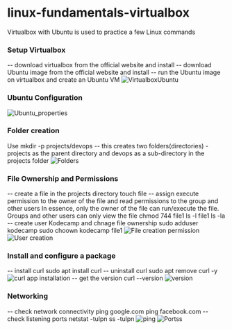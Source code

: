 # linux-fundamentals-virtualbox
Virtualbox with Ubuntu is used to practice a few Linux commands

### Setup Virtualbox
-- download virtualbox from the official website and install
-- download Ubuntu image from the official website and install
-- run the Ubuntu image on virtualbox and create an Ubuntu VM
![VirtualboxUbuntu](https://github.com/user-attachments/assets/1a9f72ab-294f-4844-b164-cb7eda8a7631)

### Ubuntu Configuration
![Ubuntu_properties](https://github.com/user-attachments/assets/42a4fbbb-7f3c-4292-aff3-8df6ed016f79)

### Folder creation
Use mkdir -p projects/devops
-- this creates two folders(directories) - projects as the parent directory and devops as a sub-directory in the projects folder
![Folders](https://github.com/user-attachments/assets/2f2ab467-c10e-4ff7-9673-5882d3f5e066)

### File Ownership and Permissions
-- create a file in the projects directory
touch file
-- assign execute permission to the owner of the file and read permissions to the group and other users
In essence, only the owner of the file can run/execute the file. Groups and other users can only view the file
chmod 744 file1
ls -l file1
ls -la
-- create user Kodecamp and chnage file ownership
sudo adduser kodecamp
sudo choown kodecamp file1
![File creation   permission](https://github.com/user-attachments/assets/dcbd7c59-7231-4a1a-b316-24db53ebd47b)
![User creation](https://github.com/user-attachments/assets/9a7fe1d3-e161-46fb-90d3-97ae2aa1a2d6)

### Install and configure a package
-- install curl 
sudo apt install curl
-- uninstall curl
sudo apt remove curl -y
![curl app installation](https://github.com/user-attachments/assets/8d052b06-f004-4726-b777-776eebad9573)
-- get the version
curl --version
![version](https://github.com/user-attachments/assets/cbdf06f8-d278-4cfd-8e9c-6acf9b1076c7)

### Networking
-- check network connectivity
ping google.com 
ping facebook.com
-- check listening ports
netstat -tulpn
ss -tulpn
![ping](https://github.com/user-attachments/assets/333a8c3b-1eca-4a6a-bc11-38da3639297d)
![Portss](https://github.com/user-attachments/assets/af1b1a58-e463-4321-893a-77ebd861e7ff)
